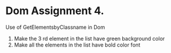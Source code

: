 # Dom Assignment 4.
Use of GetElementsbyClassname in Dom
1. Make the 3 rd element in the list have green background color
2. Make all the elements in the list have bold color font
